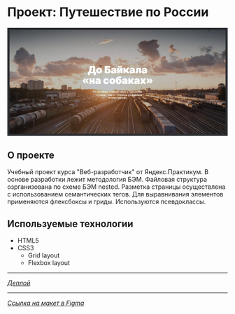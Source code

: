 # **Проект: Путешествие по России**

![Project screenshot](https://raw.githubusercontent.com/Tatty13/imgs-for-README/main/travel.jpg)

## **О проекте**

Учебный проект курса "Веб-разработчик" от Яндекс.Практикум.
В основе разработки лежит методология БЭМ. Файловая структура озрганизована по схеме БЭМ nested.
Разметка страницы осуществлена с использованием семантических тегов. Для выравнивания элементов применяются флексбоксы и гриды. Используются псевдоклассы.

## **Используемые технологии**

* HTML5
* CSS3
  * Grid layout
  * Flexbox layout

---
*[Деплой](https://tatty13.github.io/russian-travel/)*

---
*[Ссылка на макет в Figma](https://www.figma.com/file/5S2WSbEFL6awjVWJ0NWL8Q/Sprint-3_-Russia-_-desktop-mobile?node-id=28503%3A0)*
